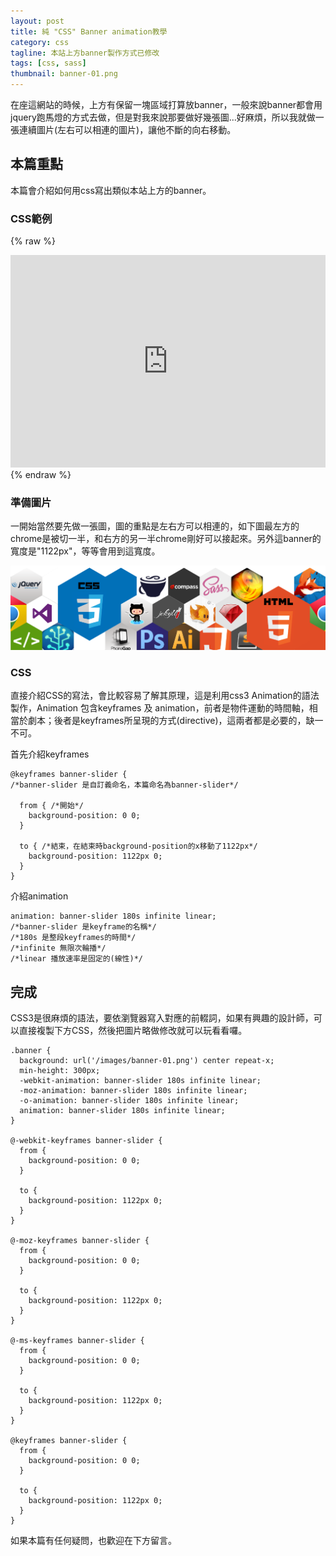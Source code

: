 ```yaml
---
layout: post
title: 純 "CSS" Banner animation教學
category: css
tagline: 本站上方banner製作方式已修改
tags: [css, sass]
thumbnail: banner-01.png
---
```

在座這網站的時候，上方有保留一塊區域打算放banner，一般來說banner都會用jquery跑馬燈的方式去做，但是對我來說那要做好幾張圖...好麻煩，所以我就做一張連續圖片(左右可以相連的圖片)，讓他不斷的向右移動。
<!-- more -->
## 本篇重點
本篇會介紹如何用css寫出類似本站上方的banner。

### CSS範例

{% raw %}
<iframe src="http://cdpn.io/Cgbtn" frameborder="0" height="340" width="100%">

</iframe>
{% endraw %}


### 準備圖片

一開始當然要先做一張圖，圖的重點是左右方可以相連的，如下圖最左方的chrome是被切一半，和右方的另一半chrome剛好可以接起來。另外這banner的寬度是"1122px"，等等會用到這寬度。

![banner](/images/banner-01.png)

### CSS
直接介紹CSS的寫法，會比較容易了解其原理，這是利用css3 Animation的語法製作，Animation 包含keyframes 及 animation，前者是物件運動的時間軸，相當於劇本；後者是keyframes所呈現的方式(directive)，這兩者都是必要的，缺一不可。

首先介紹keyframes

	@keyframes banner-slider {
	/*banner-slider 是自訂義命名，本篇命名為banner-slider*/

	  from { /*開始*/
	    background-position: 0 0;
	  }

	  to { /*結束，在結束時background-position的x移動了1122px*/
	    background-position: 1122px 0;
	  }
	}

介紹animation

	animation: banner-slider 180s infinite linear;
	/*banner-slider 是keyframe的名稱*/
	/*180s 是整段keyframes的時間*/
	/*infinite 無限次輪播*/
	/*linear 播放速率是固定的(線性)*/


## 完成
CSS3是很麻煩的語法，要依瀏覽器寫入對應的前輟詞，如果有興趣的設計師，可以直接複製下方CSS，然後把圖片略做修改就可以玩看看囉。

	.banner {
	  background: url('/images/banner-01.png') center repeat-x;
	  min-height: 300px;
	  -webkit-animation: banner-slider 180s infinite linear;
	  -moz-animation: banner-slider 180s infinite linear;
	  -o-animation: banner-slider 180s infinite linear;
	  animation: banner-slider 180s infinite linear;
	}

	@-webkit-keyframes banner-slider {
	  from {
	    background-position: 0 0;
	  }

	  to {
	    background-position: 1122px 0;
	  }
	}

	@-moz-keyframes banner-slider {
	  from {
	    background-position: 0 0;
	  }

	  to {
	    background-position: 1122px 0;
	  }
	}

	@-ms-keyframes banner-slider {
	  from {
	    background-position: 0 0;
	  }

	  to {
	    background-position: 1122px 0;
	  }
	}

	@keyframes banner-slider {
	  from {
	    background-position: 0 0;
	  }

	  to {
	    background-position: 1122px 0;
	  }
	}

如果本篇有任何疑問，也歡迎在下方留言。
